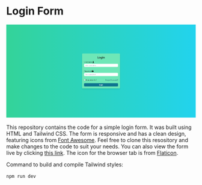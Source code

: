 # Login Form

![Login Form Cover Photo](image.png)

This repository contains the code for a simple login form. It was built using HTML and Tailwind CSS. The form is responsive and has a clean design, featuring icons from <a href="https://fontawesome.com/search" target="_blank">Font Awesome</a>. Feel free to clone this resository and make changes to the code to suit your needs. You can also view the form live by clicking <a href="https://login-form-sa09.onrender.com" target="_blank">this link</a>. The icon for the browser tab is from <a href="https://www.flaticon.com/" target="_blank">Flaticon</a>.

Command to build and compile Tailwind styles:

```npm
npm run dev
```